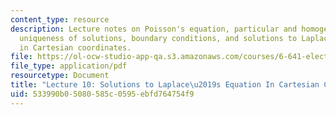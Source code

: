 ```yaml
---
content_type: resource
description: Lecture notes on Poisson's equation, particular and homogeneous solutions,
  uniqueness of solutions, boundary conditions, and solutions to Laplace's equation
  in Cartesian coordinates.
file: https://ol-ocw-studio-app-qa.s3.amazonaws.com/courses/6-641-electromagnetic-fields-forces-and-motion-spring-2009/533990b05080585c0595ebfd764754f9_MIT6_641s09_lec10.pdf
file_type: application/pdf
resourcetype: Document
title: "Lecture 10: Solutions to Laplace\u2019s Equation In Cartesian Coordinates"
uid: 533990b0-5080-585c-0595-ebfd764754f9
---
```

